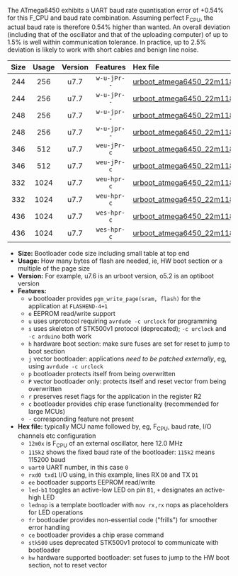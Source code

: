 The ATmega6450 exhibits a UART baud rate quantisation error of +0.54% for this F_CPU and baud rate combination. Assuming perfect F<sub>CPU</sub>, the actual baud rate is therefore 0.54% higher than wanted. An overall deviation (including that of the oscillator and that of the uploading computer) of up to 1.5% is well within communication tolerance. In practice, up to 2.5% deviation is likely to work with short cables and benign line noise.

|Size|Usage|Version|Features|Hex file|
|:-:|:-:|:-:|:-:|:--|
|244|256|u7.7|`w-u-jPr--`|[urboot_atmega6450_22m1184x_+125k0_uart0_rxe0_txe1_led+b7.hex](https://raw.githubusercontent.com/stefanrueger/urboot.hex/main/mcus/atmega6450/external_oscillator/fcpu_22m1184x/br_+125k0/urboot_atmega6450_22m1184x_+125k0_uart0_rxe0_txe1_led+b7.hex)|
|244|256|u7.7|`w-u-jPr--`|[urboot_atmega6450_22m1184x_+125k0_uart0_rxe0_txe1_lednop.hex](https://raw.githubusercontent.com/stefanrueger/urboot.hex/main/mcus/atmega6450/external_oscillator/fcpu_22m1184x/br_+125k0/urboot_atmega6450_22m1184x_+125k0_uart0_rxe0_txe1_lednop.hex)|
|248|256|u7.7|`w-u-jpr--`|[urboot_atmega6450_22m1184x_+125k0_uart0_rxe0_txe1_led+b7_fr.hex](https://raw.githubusercontent.com/stefanrueger/urboot.hex/main/mcus/atmega6450/external_oscillator/fcpu_22m1184x/br_+125k0/urboot_atmega6450_22m1184x_+125k0_uart0_rxe0_txe1_led+b7_fr.hex)|
|248|256|u7.7|`w-u-jpr--`|[urboot_atmega6450_22m1184x_+125k0_uart0_rxe0_txe1_lednop_fr.hex](https://raw.githubusercontent.com/stefanrueger/urboot.hex/main/mcus/atmega6450/external_oscillator/fcpu_22m1184x/br_+125k0/urboot_atmega6450_22m1184x_+125k0_uart0_rxe0_txe1_lednop_fr.hex)|
|346|512|u7.7|`weu-jPr-c`|[urboot_atmega6450_22m1184x_+125k0_uart0_rxe0_txe1_ee_led+b7_fr_ce.hex](https://raw.githubusercontent.com/stefanrueger/urboot.hex/main/mcus/atmega6450/external_oscillator/fcpu_22m1184x/br_+125k0/urboot_atmega6450_22m1184x_+125k0_uart0_rxe0_txe1_ee_led+b7_fr_ce.hex)|
|346|512|u7.7|`weu-jPr-c`|[urboot_atmega6450_22m1184x_+125k0_uart0_rxe0_txe1_ee_lednop_fr_ce.hex](https://raw.githubusercontent.com/stefanrueger/urboot.hex/main/mcus/atmega6450/external_oscillator/fcpu_22m1184x/br_+125k0/urboot_atmega6450_22m1184x_+125k0_uart0_rxe0_txe1_ee_lednop_fr_ce.hex)|
|332|1024|u7.7|`weu-hpr-c`|[urboot_atmega6450_22m1184x_+125k0_uart0_rxe0_txe1_ee_led+b7_fr_ce_hw.hex](https://raw.githubusercontent.com/stefanrueger/urboot.hex/main/mcus/atmega6450/external_oscillator/fcpu_22m1184x/br_+125k0/urboot_atmega6450_22m1184x_+125k0_uart0_rxe0_txe1_ee_led+b7_fr_ce_hw.hex)|
|332|1024|u7.7|`weu-hpr-c`|[urboot_atmega6450_22m1184x_+125k0_uart0_rxe0_txe1_ee_lednop_fr_ce_hw.hex](https://raw.githubusercontent.com/stefanrueger/urboot.hex/main/mcus/atmega6450/external_oscillator/fcpu_22m1184x/br_+125k0/urboot_atmega6450_22m1184x_+125k0_uart0_rxe0_txe1_ee_lednop_fr_ce_hw.hex)|
|436|1024|u7.7|`wes-hpr-c`|[urboot_atmega6450_22m1184x_+125k0_uart0_rxe0_txe1_ee_led+b7_fr_ce_stk500_hw.hex](https://raw.githubusercontent.com/stefanrueger/urboot.hex/main/mcus/atmega6450/external_oscillator/fcpu_22m1184x/br_+125k0/urboot_atmega6450_22m1184x_+125k0_uart0_rxe0_txe1_ee_led+b7_fr_ce_stk500_hw.hex)|
|436|1024|u7.7|`wes-hpr-c`|[urboot_atmega6450_22m1184x_+125k0_uart0_rxe0_txe1_ee_lednop_fr_ce_stk500_hw.hex](https://raw.githubusercontent.com/stefanrueger/urboot.hex/main/mcus/atmega6450/external_oscillator/fcpu_22m1184x/br_+125k0/urboot_atmega6450_22m1184x_+125k0_uart0_rxe0_txe1_ee_lednop_fr_ce_stk500_hw.hex)|

- **Size:** Bootloader code size including small table at top end
- **Usage:** How many bytes of flash are needed, ie, HW boot section or a multiple of the page size
- **Version:** For example, u7.6 is an urboot version, o5.2 is an optiboot version
- **Features:**
  + `w` bootloader provides `pgm_write_page(sram, flash)` for the application at `FLASHEND-4+1`
  + `e` EEPROM read/write support
  + `u` uses urprotocol requiring `avrdude -c urclock` for programming
  + `s` uses skeleton of STK500v1 protocol (deprecated); `-c urclock` and `-c arduino` both work
  + `h` hardware boot section: make sure fuses are set for reset to jump to boot section
  + `j` vector bootloader: applications *need to be patched externally*, eg, using `avrdude -c urclock`
  + `p` bootloader protects itself from being overwritten
  + `P` vector bootloader only: protects itself and reset vector from being overwritten
  + `r` preserves reset flags for the application in the register R2
  + `c` bootloader provides chip erase functionality (recommended for large MCUs)
  + `-` corresponding feature not present
- **Hex file:** typically MCU name followed by, eg, F<sub>CPU</sub>, baud rate, I/O channels etc configuration
  + `12m0x` is F<sub>CPU</sub> of an external oscillator, here 12.0 MHz
  + `115k2` shows the fixed baud rate of the bootloader: `115k2` means 115200 baud
  + `uart0` UART number, in this case `0`
  + `rxd0 txd1` I/O using, in this example, lines RX `D0` and TX `D1`
  + `ee` bootloader supports EEPROM read/write
  + `led-b1` toggles an active-low LED on pin `B1`, `+` designates an active-high LED
  + `lednop` is a template bootloader with `mov rx,rx` nops as placeholders for LED operations
  + `fr` bootloader provides non-essential code ("frills") for smoother error handling
  + `ce` bootloader provides a chip erase command
  + `stk500` uses deprecated STK500v1 protocol to communicate with bootloader
  + `hw` hardware supported bootloader: set fuses to jump to the HW boot section, not to reset vector
